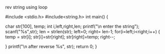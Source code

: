 rev string using loop

#include <stdio.h>
#include<string.h>
int main()
{
   
   char str[100], temp;
   int i,left,right,len;
   printf("\n enter the string");
   scanf("%s",str);
   len = strlen(str);
   left=0;
   right= len-1;
   for(i=left;i<right;i++)
   {
       temp = str[i];
       str[i]=str[right];
       str[right]=temp;
       right--;
       
   }
   printf("\n after reverse %s", str);
   return 0;
}
